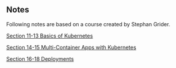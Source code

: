 ## Notes

Following notes are based on a course created by Stephan Grider.

[Section 11-13 Basics of Kubernetes](part4.md)

[Section 14-15 Multi-Container Apps with Kubernetes](part5.md)

[Section 16-18 Deployments](part6.md)

